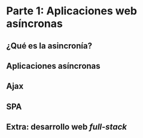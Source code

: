 # Parte 1: Aplicaciones web asíncronas

## ¿Qué es la asincronía?

## Aplicaciones asíncronas

## Ajax

## SPA

## Extra: desarrollo web _full-stack_
